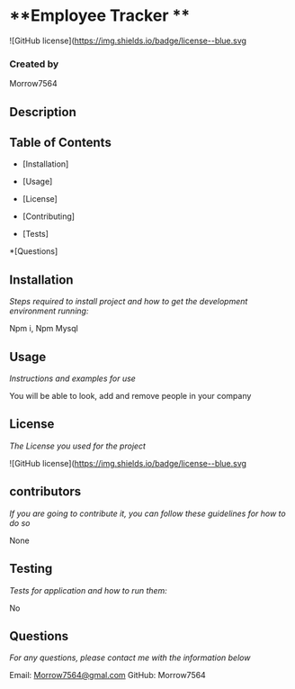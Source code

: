 # **Employee Tracker **
  ![GitHub license](https://img.shields.io/badge/license--blue.svg
 
 
  ### Created by 
  
  Morrow7564

  ## Description
 
  
  
  ## Table of Contents

  * [Installation] 

  * [Usage] 
  
  * [License] 
  
  * [Contributing] 
  
  * [Tests] 
  
  *[Questions]

  ## Installation
  *Steps required to install project and how to get the development environment running:*

  Npm i, Npm Mysql

  ## Usage 
  *Instructions and examples for use*
  
  You will be able to look, add and remove people in your company 

  ## License
  *The License you used for the project*
 
  ![GitHub license](https://img.shields.io/badge/license--blue.svg

  ## contributors
  *If you are going to contribute it, you can follow these guidelines for how to do so*
  
  None

  ## Testing
  *Tests for application and how to run them:*
  
  No

  ## Questions 
  *For any questions, please contact me with the information below*
   
  Email: Morrow7564@gmal.com
  GitHub: Morrow7564

